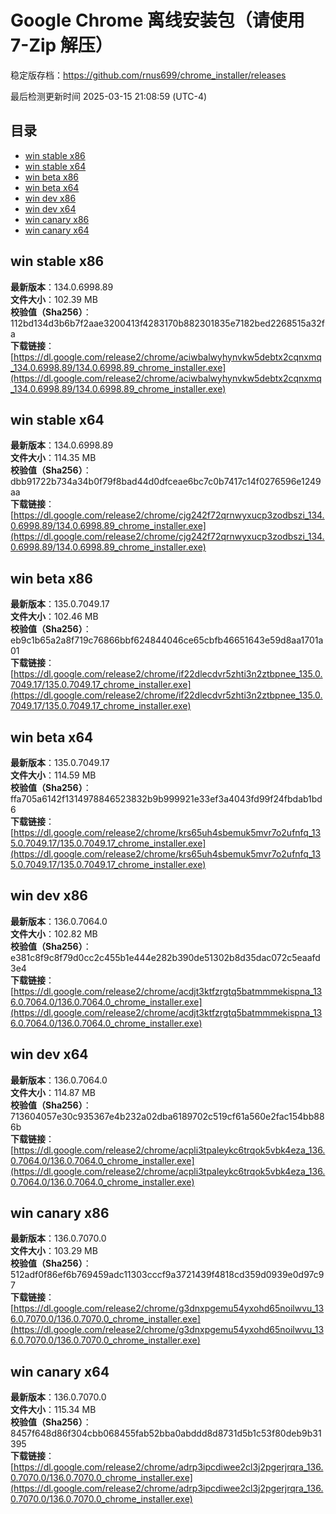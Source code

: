 # Google Chrome 离线安装包（请使用 7-Zip 解压）
稳定版存档：<https://github.com/rnus699/chrome_installer/releases>

最后检测更新时间
2025-03-15 21:08:59 (UTC-4)


## 目录
* [win stable x86](https://github.com/rnus699/chrome_installer?tab=readme-ov-file#win-stable-x86)
* [win stable x64](https://github.com/rnus699/chrome_installer?tab=readme-ov-file#win-stable-x64)
* [win beta x86](https://github.com/rnus699/chrome_installer?tab=readme-ov-file#win-beta-x86)
* [win beta x64](https://github.com/rnus699/chrome_installer?tab=readme-ov-file#win-beta-x64)
* [win dev x86](https://github.com/rnus699/chrome_installer?tab=readme-ov-file#win-dev-x86)
* [win dev x64](https://github.com/rnus699/chrome_installer?tab=readme-ov-file#win-dev-x64)
* [win canary x86](https://github.com/rnus699/chrome_installer?tab=readme-ov-file#win-canary-x86)
* [win canary x64](https://github.com/rnus699/chrome_installer?tab=readme-ov-file#win-canary-x64)

## win stable x86
**最新版本**：134.0.6998.89  
**文件大小**：102.39 MB  
**校验值（Sha256）**：112bd134d3b6b7f2aae3200413f4283170b882301835e7182bed2268515a32fa  
**下载链接**：[https://dl.google.com/release2/chrome/aciwbalwyhynvkw5debtx2cqnxmq_134.0.6998.89/134.0.6998.89_chrome_installer.exe](https://dl.google.com/release2/chrome/aciwbalwyhynvkw5debtx2cqnxmq_134.0.6998.89/134.0.6998.89_chrome_installer.exe)  

## win stable x64
**最新版本**：134.0.6998.89  
**文件大小**：114.35 MB  
**校验值（Sha256）**：dbb91722b734a34b0f79f8bad44d0dfceae6bc7c0b7417c14f0276596e1249aa  
**下载链接**：[https://dl.google.com/release2/chrome/cjg242f72qrnwyxucp3zodbszi_134.0.6998.89/134.0.6998.89_chrome_installer.exe](https://dl.google.com/release2/chrome/cjg242f72qrnwyxucp3zodbszi_134.0.6998.89/134.0.6998.89_chrome_installer.exe)  

## win beta x86
**最新版本**：135.0.7049.17  
**文件大小**：102.46 MB  
**校验值（Sha256）**：eb9c1b65a2a8f719c76866bbf624844046ce65cbfb46651643e59d8aa1701a01  
**下载链接**：[https://dl.google.com/release2/chrome/if22dlecdvr5zhti3n2ztbpnee_135.0.7049.17/135.0.7049.17_chrome_installer.exe](https://dl.google.com/release2/chrome/if22dlecdvr5zhti3n2ztbpnee_135.0.7049.17/135.0.7049.17_chrome_installer.exe)  

## win beta x64
**最新版本**：135.0.7049.17  
**文件大小**：114.59 MB  
**校验值（Sha256）**：ffa705a6142f1314978846523832b9b999921e33ef3a4043fd99f24fbdab1bd6  
**下载链接**：[https://dl.google.com/release2/chrome/krs65uh4sbemuk5mvr7o2ufnfq_135.0.7049.17/135.0.7049.17_chrome_installer.exe](https://dl.google.com/release2/chrome/krs65uh4sbemuk5mvr7o2ufnfq_135.0.7049.17/135.0.7049.17_chrome_installer.exe)  

## win dev x86
**最新版本**：136.0.7064.0  
**文件大小**：102.82 MB  
**校验值（Sha256）**：e381c8f9c8f79d0cc2c455b1e444e282b390de51302b8d35dac072c5eaafd3e4  
**下载链接**：[https://dl.google.com/release2/chrome/acdjt3ktfzrgtq5batmmmekispna_136.0.7064.0/136.0.7064.0_chrome_installer.exe](https://dl.google.com/release2/chrome/acdjt3ktfzrgtq5batmmmekispna_136.0.7064.0/136.0.7064.0_chrome_installer.exe)  

## win dev x64
**最新版本**：136.0.7064.0  
**文件大小**：114.87 MB  
**校验值（Sha256）**：713604057e30c935367e4b232a02dba6189702c519cf61a560e2fac154bb886b  
**下载链接**：[https://dl.google.com/release2/chrome/acpli3tpaleykc6trqok5vbk4eza_136.0.7064.0/136.0.7064.0_chrome_installer.exe](https://dl.google.com/release2/chrome/acpli3tpaleykc6trqok5vbk4eza_136.0.7064.0/136.0.7064.0_chrome_installer.exe)  

## win canary x86
**最新版本**：136.0.7070.0  
**文件大小**：103.29 MB  
**校验值（Sha256）**：512adf0f86ef6b769459adc11303cccf9a3721439f4818cd359d0939e0d97c97  
**下载链接**：[https://dl.google.com/release2/chrome/g3dnxpgemu54yxohd65noilwvu_136.0.7070.0/136.0.7070.0_chrome_installer.exe](https://dl.google.com/release2/chrome/g3dnxpgemu54yxohd65noilwvu_136.0.7070.0/136.0.7070.0_chrome_installer.exe)  

## win canary x64
**最新版本**：136.0.7070.0  
**文件大小**：115.34 MB  
**校验值（Sha256）**：8457f648d86f304cbb068455fab52bba0abddd8d8731d5b1c53f80deb9b31395  
**下载链接**：[https://dl.google.com/release2/chrome/adrp3ipcdiwee2cl3j2pgerjrqra_136.0.7070.0/136.0.7070.0_chrome_installer.exe](https://dl.google.com/release2/chrome/adrp3ipcdiwee2cl3j2pgerjrqra_136.0.7070.0/136.0.7070.0_chrome_installer.exe)  

